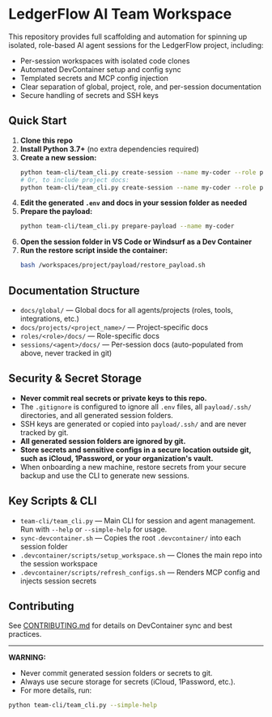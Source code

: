 # LedgerFlow AI Team Workspace

This repository provides full scaffolding and automation for spinning up isolated, role-based AI agent sessions for the LedgerFlow project, including:

- Per-session workspaces with isolated code clones
- Automated DevContainer setup and config sync
- Templated secrets and MCP config injection
- Clear separation of global, project, role, and per-session documentation
- Secure handling of secrets and SSH keys

## Quick Start

1. **Clone this repo**
2. **Install Python 3.7+** (no extra dependencies required)
3. **Create a new session:**
   ```bash
   python team-cli/team_cli.py create-session --name my-coder --role python_coder --generate-ssh-key --prompt-all
   # Or, to include project docs:
   python team-cli/team_cli.py create-session --name my-coder --role python_coder --project sample_project --generate-ssh-key --prompt-all
   ```
4. **Edit the generated `.env` and docs in your session folder as needed**
5. **Prepare the payload:**
   ```bash
   python team-cli/team_cli.py prepare-payload --name my-coder
   ```
6. **Open the session folder in VS Code or Windsurf as a Dev Container**
7. **Run the restore script inside the container:**
   ```bash
   bash /workspaces/project/payload/restore_payload.sh
   ```

## Documentation Structure

- `docs/global/` — Global docs for all agents/projects (roles, tools, integrations, etc.)
- `docs/projects/<project_name>/` — Project-specific docs
- `roles/<role>/docs/` — Role-specific docs
- `sessions/<agent>/docs/` — Per-session docs (auto-populated from above, never tracked in git)

## Security & Secret Storage
- **Never commit real secrets or private keys to this repo.**
- The `.gitignore` is configured to ignore all `.env` files, all `payload/.ssh/` directories, and all generated session folders.
- SSH keys are generated or copied into `payload/.ssh/` and are never tracked by git.
- **All generated session folders are ignored by git.**
- **Store secrets and sensitive configs in a secure location outside git, such as iCloud, 1Password, or your organization's vault.**
- When onboarding a new machine, restore secrets from your secure backup and use the CLI to generate new sessions.

## Key Scripts & CLI
- `team-cli/team_cli.py` — Main CLI for session and agent management. Run with `--help` or `--simple-help` for usage.
- `sync-devcontainer.sh` — Copies the root `.devcontainer/` into each session folder
- `.devcontainer/scripts/setup_workspace.sh` — Clones the main repo into the session workspace
- `.devcontainer/scripts/refresh_configs.sh` — Renders MCP config and injects session secrets

## Contributing
See [CONTRIBUTING.md](CONTRIBUTING.md) for details on DevContainer sync and best practices.

---

**WARNING:**
- Never commit generated session folders or secrets to git.
- Always use secure storage for secrets (iCloud, 1Password, etc.).
- For more details, run:
```bash
python team-cli/team_cli.py --simple-help
``` 